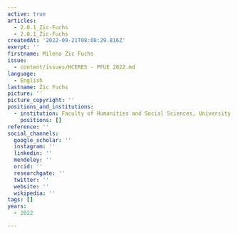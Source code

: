 ```yaml
---
active: true
articles:
  - 2.0.1_Zic-Fuchs
  - 2.0.1_Žic-Fuchs
createdAt: '2022-09-21T08:08:29.816Z'
exerpt: ''
firstname: Milena Žic Fuchs
issue:
  - content/issues/HCERES - PFUE 2022.md
language:
  - English
lastname: Žic Fuchs
picture: ''
picture_copyright: ''
positions_and_institutions:
  - institution: Faculty of Humanities and Social Sciences, University of Zagreb, Croatie
    positions: []
reference: ''
social_channels:
  google_scholar: ''
  instagram: ''
  linkedin: ''
  mendeley: ''
  orcid: ''
  researchgate: ''
  twitter: ''
  website: ''
  wikipedia: ''
tags: []
years:
  - 2022

---
```


